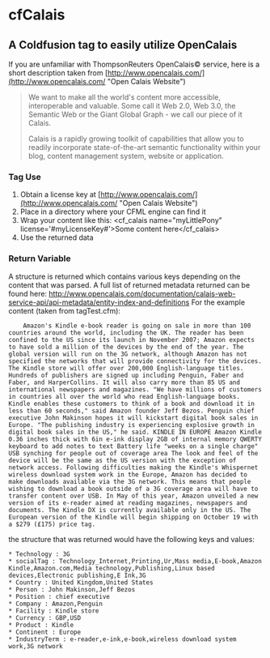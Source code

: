 cfCalais
========
## A Coldfusion tag to easily utilize OpenCalais ##

If you are unfamiliar with ThompsonReuters OpenCalais&copy; service, here is a 
short description taken from [http://www.opencalais.com/](http://www.opencalais.com/ "Open Calais Website")

>We want to make all the world's content more accessible, interoperable and valuable. 
Some call it Web 2.0, Web 3.0, the Semantic Web or the Giant Global Graph - we call our piece 
of it Calais.
>
>Calais is a rapidly growing toolkit of capabilities that allow you to readily incorporate 
state-of-the-art semantic functionality within your blog, content management system, website 
or application.

### Tag Use

1. Obtain a license key at [http://www.opencalais.com/](http://www.opencalais.com/ "Open Calais Website")
2. Place in a directory where your CFML engine can find it
3. Wrap your content like this:
		<cf_calais name="myLittlePony" license='#myLicenseKey#'>Some content here</cf_calais>
4. Use the returned data

### Return Variable

A structure is returned which contains various keys depending on the content that was parsed. A full list of returned metadata returned can be found here: <http://www.opencalais.com/documentation/calais-web-service-api/api-metadata/entity-index-and-definitions>
For the example content (taken from tagTest.cfm):
		
		Amazon's Kindle e-book reader is going on sale in more than 100 countries around the world, including the UK. The reader has been confined to the US since its launch in November 2007; Amazon expects to have sold a million of the devices by the end of the year. The global version will run on the 3G network, although Amazon has not specified the networks that will provide connectivity for the devices. The Kindle store will offer over 200,000 English-language titles. Hundreds of publishers are signed up including Penguin, Faber and Faber, and HarperCollins. It will also carry more than 85 US and international newspapers and magazines. "We have millions of customers in countries all over the world who read English-language books. Kindle enables these customers to think of a book and download it in less than 60 seconds," said Amazon founder Jeff Bezos. Penguin chief executive John Makinson hopes it will kickstart digital book sales in Europe. "The publishing industry is experiencing explosive growth in digital book sales in the US," he said. KINDLE IN EUROPE Amazon Kindle 0.36 inches thick with 6in e-ink display 2GB of internal memory QWERTY keyboard to add notes to text Battery life "weeks on a single charge" USB synching for people out of coverage area The look and feel of the device will be the same as the US version with the exception of network access. Following difficulties making the Kindle's Whispernet wireless download system work in the Europe, Amazon has decided to make downloads available via the 3G network. This means that people wishing to download a book outside of a 3G coverage area will have to transfer content over USB. In May of this year, Amazon unveiled a new version of its e-reader aimed at reading magazines, newspapers and documents. The Kindle DX is currently available only in the US. The European version of the Kindle will begin shipping on October 19 with a $279 (£175) price tag. 

the structure that was returned would have the following keys and values:
		
	* Technology : 3G
    * socialTag : Technology_Internet,Printing,Ur,Mass media,E-book,Amazon Kindle,Amazon.com,Media technology,Publishing,Linux based devices,Electronic publishing,E Ink,3G
    * Country : United Kingdom,United States
    * Person : John Makinson,Jeff Bezos
    * Position : chief executive
    * Company : Amazon,Penguin
    * Facility : Kindle store
    * Currency : GBP,USD
    * Product : Kindle
    * Continent : Europe
    * IndustryTerm : e-reader,e-ink,e-book,wireless download system work,3G network
